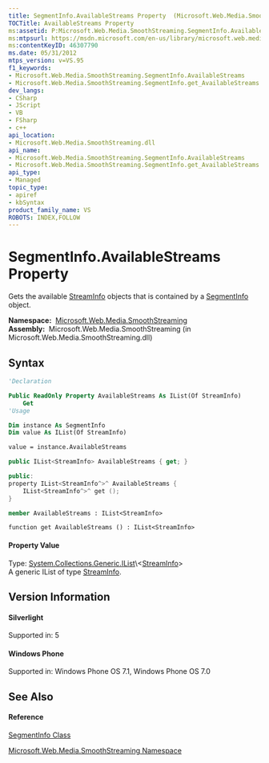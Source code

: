 ```yaml
---
title: SegmentInfo.AvailableStreams Property  (Microsoft.Web.Media.SmoothStreaming)
TOCTitle: AvailableStreams Property
ms:assetid: P:Microsoft.Web.Media.SmoothStreaming.SegmentInfo.AvailableStreams
ms:mtpsurl: https://msdn.microsoft.com/en-us/library/microsoft.web.media.smoothstreaming.segmentinfo.availablestreams(v=VS.95)
ms:contentKeyID: 46307790
ms.date: 05/31/2012
mtps_version: v=VS.95
f1_keywords:
- Microsoft.Web.Media.SmoothStreaming.SegmentInfo.AvailableStreams
- Microsoft.Web.Media.SmoothStreaming.SegmentInfo.get_AvailableStreams
dev_langs:
- CSharp
- JScript
- VB
- FSharp
- c++
api_location:
- Microsoft.Web.Media.SmoothStreaming.dll
api_name:
- Microsoft.Web.Media.SmoothStreaming.SegmentInfo.AvailableStreams
- Microsoft.Web.Media.SmoothStreaming.SegmentInfo.get_AvailableStreams
api_type:
- Managed
topic_type:
- apiref
- kbSyntax
product_family_name: VS
ROBOTS: INDEX,FOLLOW
---
```


# SegmentInfo.AvailableStreams Property

Gets the available [StreamInfo](streaminfo-class-microsoft-web-media-smoothstreaming_1.md) objects that is contained by a [SegmentInfo](segmentinfo-class-microsoft-web-media-smoothstreaming_1.md) object.

**Namespace:**  [Microsoft.Web.Media.SmoothStreaming](microsoft-web-media-smoothstreaming-namespace_1.md)  
**Assembly:**  Microsoft.Web.Media.SmoothStreaming (in Microsoft.Web.Media.SmoothStreaming.dll)

## Syntax

``` vb
'Declaration

Public ReadOnly Property AvailableStreams As IList(Of StreamInfo)
    Get
'Usage

Dim instance As SegmentInfo
Dim value As IList(Of StreamInfo)

value = instance.AvailableStreams
```

``` csharp
public IList<StreamInfo> AvailableStreams { get; }
```

``` c++
public:
property IList<StreamInfo^>^ AvailableStreams {
    IList<StreamInfo^>^ get ();
}
```

``` fsharp
member AvailableStreams : IList<StreamInfo>
```

``` jscript
function get AvailableStreams () : IList<StreamInfo>
```

#### Property Value

Type: [System.Collections.Generic.IList](https://msdn.microsoft.com/en-us/library/5y536ey6\(v=vs.95\))\<[StreamInfo](streaminfo-class-microsoft-web-media-smoothstreaming_1.md)\>  
A generic IList of type [StreamInfo](streaminfo-class-microsoft-web-media-smoothstreaming_1.md).

## Version Information

#### Silverlight

Supported in: 5  

#### Windows Phone

Supported in: Windows Phone OS 7.1, Windows Phone OS 7.0  

## See Also

#### Reference

[SegmentInfo Class](segmentinfo-class-microsoft-web-media-smoothstreaming_1.md)

[Microsoft.Web.Media.SmoothStreaming Namespace](microsoft-web-media-smoothstreaming-namespace_1.md)

